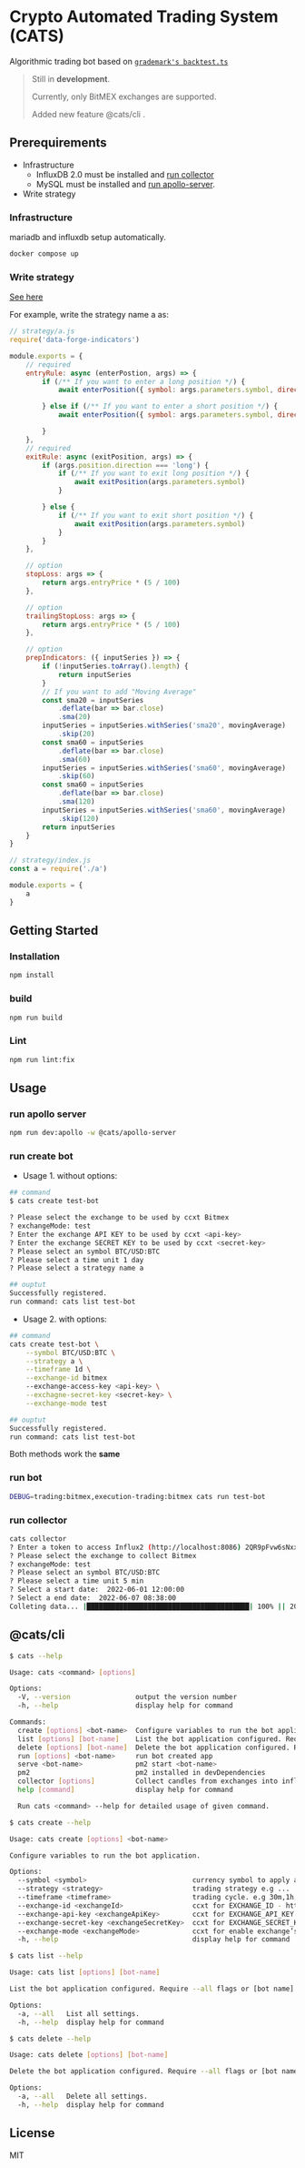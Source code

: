 # Crypto Automated Trading System (CATS)

Algorithmic trading bot based on [`grademark's backtest.ts`](https://github.com/Grademark/grademark/blob/master/src/lib/backtest.ts)

> Still in __development__.
>
> Currently, only BitMEX exchanges are supported.
>
> Added new feature @cats/cli .

## Prerequirements

- Infrastructure
  - InfluxDB 2.0 must be installed and [run collector](#run-collector)
  - MySQL must be installed and [run apollo-server](#run-apollo-server).
- Write strategy

### Infrastructure

mariadb and influxdb setup automatically.

```bash
docker compose up
```

### Write strategy

[See here](https://github.com/Grademark/grademark-first-example/blob/master/index.js#L37-L53)

For example, write the strategy name a as:

```js
// strategy/a.js 
require('data-forge-indicators')

module.exports = {
    // required
    entryRule: async (enterPostion, args) => {
        if (/** If you want to enter a long position */) {
            await enterPosition({ symbol: args.parameters.symbol, direction: 'long', entryPrice: args.parameters.entryPrice })

        } else if (/** If you want to enter a short position */) {
            await enterPosition({ symbol: args.parameters.symbol, direction: 'short', entryPrice: args.parameters.entryPrice })

        }
    },
    // required
    exitRule: async (exitPosition, args) => {
        if (args.position.direction === 'long') {
            if (/** If you want to exit long position */) {
                await exitPosition(args.parameters.symbol)
            }

        } else {
            if (/** If you want to exit short position */) {
                await exitPosition(args.parameters.symbol)
            }
        }
    },

    // option
    stopLoss: args => {
        return args.entryPrice * (5 / 100)
    },

    // option
    trailingStopLoss: args => {
        return args.entryPrice * (5 / 100)
    },

    // option
    prepIndicators: ({ inputSeries }) => {
        if (!inputSeries.toArray().length) {
            return inputSeries
        }
        // If you want to add "Moving Average"
        const sma20 = inputSeries
            .deflate(bar => bar.close)
            .sma(20)
        inputSeries = inputSeries.withSeries('sma20', movingAverage)
            .skip(20)
        const sma60 = inputSeries
            .deflate(bar => bar.close)
            .sma(60)
        inputSeries = inputSeries.withSeries('sma60', movingAverage)
            .skip(60)
        const sma60 = inputSeries
            .deflate(bar => bar.close)
            .sma(120)
        inputSeries = inputSeries.withSeries('sma60', movingAverage)
            .skip(120)
        return inputSeries
    }
}

// strategy/index.js 
const a = require('./a')

module.exports = {
    a
}

```

## Getting Started

### Installation

```bash
npm install
```

### build

```bash
npm run build 
```

### Lint

```bash
npm run lint:fix
```

## Usage

### run apollo server

```bash
npm run dev:apollo -w @cats/apollo-server

```

### run create bot

- Usage 1. without options:

```bash
## command
$ cats create test-bot

? Please select the exchange to be used by ccxt Bitmex
? exchangeMode: test
? Enter the exchange API KEY to be used by ccxt <api-key>
? Enter the exchange SECRET KEY to be used by ccxt <secret-key>
? Please select an symbol BTC/USD:BTC
? Please select a time unit 1 day
? Please select a strategy name a

## ouptut
Successfully registered. 
run command: cats list test-bot

```

- Usage 2. with options:

```bash
## command
cats create test-bot \
    --symbol BTC/USD:BTC \
    --strategy a \
    --timeframe 1d \
    --exchange-id bitmex
    --exchange-access-key <api-key> \
    --exchagne-secret-key <secret-key> \
    --exchange-mode test 

## ouptut
Successfully registered. 
run command: cats list test-bot
```

Both methods work the __same__

### run bot

```bash
DEBUG=trading:bitmex,execution-trading:bitmex cats run test-bot
```

### run collector

```bash
cats collector
? Enter a token to access Influx2 (http://localhost:8086) 2QR9pFvw6sNxxxxxxxxxxxxxxxxxxxxxxxxxxxxxxxxxxxxxxxxxxxxxxxxxxxxxxxxxxxxxxxxxxxxxx
? Please select the exchange to collect Bitmex
? exchangeMode: test
? Please select an symbol BTC/USD:BTC
? Please select a time unit 5 min
? Select a start date:  2022-06-01 12:00:00
? Select a end date:  2022-06-07 08:38:00
Colleting data... |████████████████████████████████████████| 100% || 20/20 Requsts
```

## @cats/cli

```bash
$ cats --help

Usage: cats <command> [options]

Options:
  -V, --version                output the version number
  -h, --help                   display help for command

Commands:
  create [options] <bot-name>  Configure variables to run the bot application.
  list [options] [bot-name]    List the bot application configured. Require --all flags or [bot name].
  delete [options] [bot-name]  Delete the bot application configured. Require --all flags or [bot name].
  run [options] <bot-name>     run bot created app
  serve <bot-name>             pm2 start <bot-name>
  pm2                          pm2 installed in devDependencies
  collector [options]          Collect candles from exchanges into influxdb.
  help [command]               display help for command

  Run cats <command> --help for detailed usage of given command.
```

```bash
$ cats create --help

Usage: cats create [options] <bot-name>

Configure variables to run the bot application.

Options:
  --symbol <symbol>                          currency symbol to apply automatic trading
  --strategy <strategy>                      trading strategy e.g ...
  --timeframe <timeframe>                    trading cycle. e.g 30m,1h,4h,1d
  --exchange-id <exchangeId>                 ccxt for EXCHANGE_ID - https://docs.ccxt.com/en/latest/manual.html#instantiation
  --exchange-api-key <exchangeApiKey>        ccxt for EXCHANGE_API_KEY - https://docs.ccxt.com/en/latest/manual.html#instantiation
  --exchange-secret-key <exchangeSecretKey>  ccxt for EXCHANGE_SECRET_KEY - https://docs.ccxt.com/en/latest/manual.html#instantiation
  --exchange-mode <exchangeMode>             ccxt for enable exchange’s sandbox - https://docs.ccxt.com/en/latest/manual.html#testnets-and-sandbox-environments
  -h, --help                                 display help for command
```

```bash
$ cats list --help

Usage: cats list [options] [bot-name]

List the bot application configured. Require --all flags or [bot name].

Options:
  -a, --all   List all settings.
  -h, --help  display help for command

```

```bash
$ cats delete --help

Usage: cats delete [options] [bot-name]

Delete the bot application configured. Require --all flags or [bot name].

Options:
  -a, --all   Delete all settings.
  -h, --help  display help for command
```

## License

MIT
